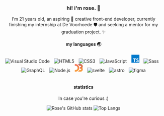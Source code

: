 <div id="toc" align="center">
  <h3>hi! i'm rose. 👋</h3>

I'm 21 years old, an aspiring 🌱 creative front-end developer, currently finishing my internship at De Voorhoede 🛡️ and seeking a mentor for my graduation project. ✨


<h4>my languages 🌏</h4>
<img alt="Visual Studio Code" width="26px" src="https://cdn.jsdelivr.net/gh/devicons/devicon/icons/vscode/vscode-original.svg" style="padding-right:10px;" />
<img  alt="HTML5" width="26px" src="https://cdn.jsdelivr.net/gh/devicons/devicon/icons/html5/html5-original.svg" style="padding-right:10px;" />
<img  alt="CSS3" width="26px" src="https://cdn.jsdelivr.net/gh/devicons/devicon/icons/css3/css3-original.svg" style="padding-right:10px;" />
<img  alt="JavaScript" width="26px" src="https://cdn.jsdelivr.net/gh/devicons/devicon/icons/javascript/javascript-original.svg" style="padding-right:10px;" />
<img src="https://raw.githubusercontent.com/devicons/devicon/master/icons/typescript/typescript-original.svg" alt="typescript" width="26" style="padding-right: 10px;"/>
<img alt="Sass" width="26px" src="https://cdn.jsdelivr.net/gh/devicons/devicon/icons/sass/sass-original.svg" style="padding-right:10px;" />
<img alt="GraphQL" width="26px" src="https://cdn.jsdelivr.net/gh/devicons/devicon/icons/graphql/graphql-plain.svg" style="padding-right:10px;" />
<img alt="Node.js" width="26px" src="https://cdn.jsdelivr.net/gh/devicons/devicon/icons/nodejs/nodejs-original.svg" style="padding-right:10px;" />
<img  src="https://raw.githubusercontent.com/devicons/devicon/master/icons/d3js/d3js-original.svg" alt="d3js" width="26" style="padding-right: 10px;"/>
<img  src="https://upload.wikimedia.org/wikipedia/commons/1/1b/Svelte_Logo.svg" alt="svelte" width="26" style="padding-right: 10px;"/>
<img  src="https://cdn.jsdelivr.net/gh/devicons/devicon/icons/astro/astro-original.svg" alt="astro" width="26" style="padding-right: 10px;"/>
<img src="https://www.vectorlogo.zone/logos/figma/figma-icon.svg" alt="figma" width="26"/>

<!--
- 🧠 I’m currently learning ...
- 👯 I’m looking to collaborate on ...
- 🤔 I’m looking for help with ...
- 💬 Ask me about ...
- 📫 How to reach me: ...
- 😄 Pronouns: ...
- ⚡ Fun fact: ...
-->

<br>
<br> 


#### statistics 
In case you're curious :)

![Rose's GitHub stats](https://github-readme-stats.vercel.app/api?username=rosemulazada&show_icons=true&theme=dracula)
![Top Langs](https://github-readme-stats.vercel.app/api/top-langs/?username=rosemulazada&size_weight=0.5&count_weight=0.5&theme=dracula&langs_count=7&layout=compact)
</div>

